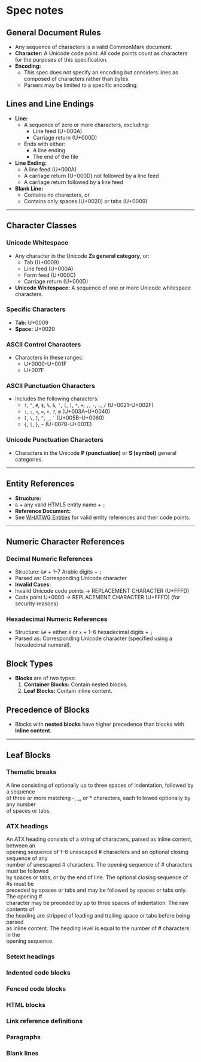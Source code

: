 
# Spec notes

## General Document Rules
- Any sequence of characters is a valid CommonMark document.
- **Character:** A Unicode code point. All code points count as characters for the purposes of this specification.
- **Encoding:** 
  - This spec does not specify an encoding but considers lines as composed of characters rather than bytes.
  - Parsers may be limited to a specific encoding.

## Lines and Line Endings
- **Line:**
  - A sequence of zero or more characters, excluding:
    - Line feed (U+000A)
    - Carriage return (U+000D)
  - Ends with either:
    - A line ending
    - The end of the file
- **Line Ending:**
  - A line feed (U+000A)
  - A carriage return (U+000D) not followed by a line feed
  - A carriage return followed by a line feed
- **Blank Line:** 
  - Contains no characters, or
  - Contains only spaces (U+0020) or tabs (U+0009)

---

## Character Classes
### Unicode Whitespace
- Any character in the Unicode **Zs general category**, or:
  - Tab (U+0009)
  - Line feed (U+000A)
  - Form feed (U+000C)
  - Carriage return (U+000D)
- **Unicode Whitespace:** A sequence of one or more Unicode whitespace characters.

### Specific Characters
- **Tab:** U+0009
- **Space:** U+0020

### ASCII Control Characters
- Characters in these ranges:
  - U+0000–U+001F
  - U+007F

### ASCII Punctuation Characters
- Includes the following characters:
  - `!`, `"`, `#`, `$`, `%`, `&`, `'`, `(`, `)`, `*`, `+`, `,`, `-`, `.`, `/` (U+0021–U+002F)
  - `:`, `;`, `<`, `=`, `>`, `?`, `@` (U+003A–U+0040)
  - `[`, `\`, `]`, `^`, `_`, `` ` `` (U+005B–U+0060)
  - `{`, `|`, `}`, `~` (U+007B–U+007E)

### Unicode Punctuation Characters
- Characters in the Unicode **P (punctuation)** or **S (symbol)** general categories.

---

## Entity References
- **Structure:** 
- `&` + any valid HTML5 entity name + `;`
- **Reference Document:** 
- See [WHATWG Entities](https://html.spec.whatwg.org/entities.json) for valid entity references and their code points.

---

## Numeric Character References

### Decimal Numeric References
- Structure: `&#` + 1–7 Arabic digits + `;`
- Parsed as: Corresponding Unicode character
- **Invalid Cases:**
- Invalid Unicode code points → REPLACEMENT CHARACTER (U+FFFD)
- Code point U+0000 → REPLACEMENT CHARACTER (U+FFFD) (for security reasons)

### Hexadecimal Numeric References
- Structure: `&#` + either `X` or `x` + 1–6 hexadecimal digits + `;`
- Parsed as: Corresponding Unicode character (specified using a hexadecimal numeral).

## Block Types
- **Blocks** are of two types:
  1. **Container Blocks:** Contain nested blocks.
  2. **Leaf Blocks:** Contain inline content.

## Precedence of Blocks
- Blocks with **nested blocks** have higher precedence than blocks with **inline content**.

---

## Leaf Blocks

### Thematic breaks
A line consisting of optionally up to three spaces of indentation, followed by a sequence  
of three or more matching -, _, or * characters, each followed optionally by any number  
of spaces or tabs,

### ATX headings
An ATX heading consists of a string of characters, parsed as inline content, between an  
opening sequence of 1–6 unescaped # characters and an optional closing sequence of any  
number of unescaped # characters. The opening sequence of # characters must be followed  
by spaces or tabs, or by the end of line. The optional closing sequence of #s must be  
preceded by spaces or tabs and may be followed by spaces or tabs only. The opening #  
character may be preceded by up to three spaces of indentation. The raw contents of  
the heading are stripped of leading and trailing space or tabs before being parsed  
as inline content. The heading level is equal to the number of # characters in the  
opening sequence.

### Setext headings

### Indented code blocks

### Fenced code blocks

### HTML blocks

### Link reference definitions

### Paragraphs

### Blank lines
